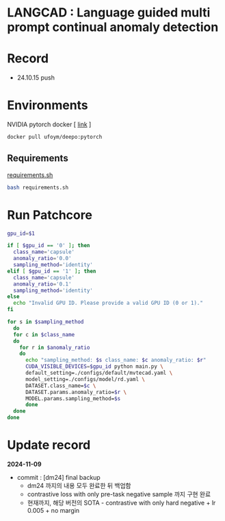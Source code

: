# LANGCAD : Language guided multi prompt continual anomaly detection 

# Record 
 - 24.10.15 push

# Environments

NVIDIA pytorch docker [ [link](https://github.com/ufoym/deepo) ]

```bash
docker pull ufoym/deepo:pytorch
```

## Requirements
[requirements.sh](requirements.sh)

```bash
bash requirements.sh
```
# Run Patchcore
```bash
gpu_id=$1

if [ $gpu_id == '0' ]; then
  class_name='capsule'
  anomaly_ratio='0.0'
  sampling_method='identity'
elif [ $gpu_id == '1' ]; then
  class_name='capsule'
  anomaly_ratio='0.1'
  sampling_method='identity'  
else
  echo "Invalid GPU ID. Please provide a valid GPU ID (0 or 1)."
fi

for s in $sampling_method
  do
  for c in $class_name
  do
    for r in $anomaly_ratio
    do
      echo "sampling_method: $s class_name: $c anomaly_ratio: $r"      
      CUDA_VISIBLE_DEVICES=$gpu_id python main.py \
      default_setting=./configs/default/mvtecad.yaml \
      model_setting=./configs/model/rd.yaml \
      DATASET.class_name=$c \
      DATASET.params.anomaly_ratio=$r \
      MODEL.params.sampling_method=$s
      done
  done
done


```

# Update record 

**2024-11-09**
- commit : [dm24] final backup 
  - dm24 까지의 내용 모두 완료한 뒤 백업함 
  - contrastive loss with only pre-task negative sample 까지 구현 완료 
  - 현재까지, 해당 버전의 SOTA - contrastive with only hard negative + lr 0.005 + no margin	